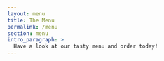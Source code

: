 ```yaml
---
layout: menu
title: The Menu
permalink: /menu
section: menu
intro_paragraph: >
  Have a look at our tasty menu and order today!
---
```

